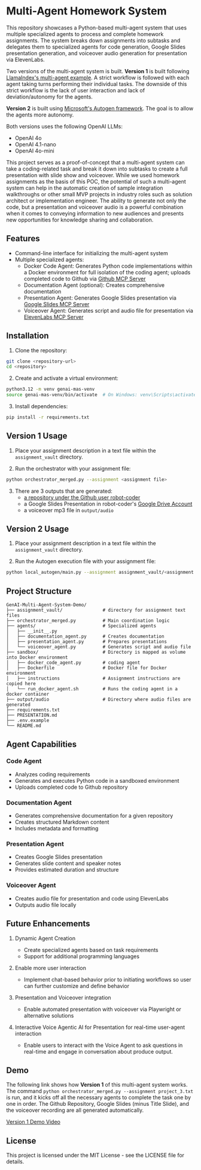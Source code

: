 # Multi-Agent Homework System

This repository showcases a Python-based multi-agent system that uses multiple specialized agents to process and complete homework assignments. The system breaks down assignments into subtasks and delegates them to specialized agents for code generation, Google Slides presentation generation, and voiceover audio generation for presentation via ElevenLabs.

Two versions of the multi-agent system is built. **Version 1** is built following [LlamaIndex's multi-agent example](https://docs.llamaindex.ai/en/stable/understanding/agent/multi_agent/). A strict workflow is followed with each agent taking turns performing their individual tasks. The downside of this strict workflow is the lack of user interaction and lack of deviation/autonomy for the agents.

**Version 2** is built using [Microsoft's Autogen framework](https://github.com/microsoft/autogen). The goal is to allow the agents more autonomy. 

Both versions uses the following OpenAI LLMs:
- OpenAI 4o
- OpenAI 4.1-nano
- OpenAI 4o-mini

This project serves as a proof-of-concept that a multi-agent system can take a coding-related task and break it down into subtasks to create a full presentation with slide show and voiceover. While we used homework assignments as the basis of this POC, the potential of such a multi-agent system can help in the automatic creation of sample integration walkthroughs or other small MVP projects in industry roles such as solution architect or implementation engineer. The ability to generate not only the code, but a presentation and voiceover audio is a powerful combination when it comes to conveying information to new audiences and presents new opportunities for knowledge sharing and collaboration. 

## Features

- Command-line interface for initializing the multi-agent system
- Multiple specialized agents:
  - Docker Code Agent: Generates Python code implementations within a Docker environment for full isolation of the coding agent; uploads completed code to Github via [Github MCP Server](https://github.com/github/github-mcp-server)
  - Documentation Agent (optional): Creates comprehensive documentation
  - Presentation Agent: Generates Google Slides presentation via [Google Slides MCP Server](https://github.com/matteoantoci/google-slides-mcp)
  - Voiceover Agent: Generates script and audio file for presentation via [ElevenLabs MCP Server](https://github.com/elevenlabs/elevenlabs-mcp)

## Installation

1. Clone the repository:
```bash
git clone <repository-url>
cd <repository>
```

2. Create and activate a virtual environment:
```bash
python3.12 -m venv genai-mas-venv
source genai-mas-venv/bin/activate  # On Windows: venv\Scripts\activate
```

3. Install dependencies:
```bash
pip install -r requirements.txt
```

## Version 1 Usage

1. Place your assignment description in a text file within the `assignment_vault` directory.

2. Run the orchestrator with your assignment file:
```bash
python orchestrator_merged.py --assignment <assignment file>
```

3. There are 3 outputs that are generated:
   - [a repository under the Github user robot-coder](https://github.com/robot-coder)
   - a Google Slides Presentation in robot-coder's [Google Drive Account](https://drive.google.com/drive/my-drive)
   - a voiceover mp3 file in `output/audio`

## Version 2 Usage

1. Place your assignment description in a text file within the `assignment_vault` directory.

2. Run the Autogen execution file with your assignment file:
```bash
python local_autogen/main.py --assignment assignment_vault/<assignment file>
```



## Project Structure

```
GenAI-Multi-Agent-System-Demo/
├── assignment_vault/               # directory for assignment text files
├── orchestrator_merged.py          # Main coordination logic
├── agents/                         # Specialized agents
│   ├── __init__.py
│   ├── documentation_agent.py      # Creates documentation
│   ├── presentation_agent.py       # Prepares presentations
│   └── voiceover_agent.py          # Generates script and audio file
├── sandbox/                        # Directory is mapped as volume into Docker environment
│   ├── docker_code_agent.py        # coding agent
│   ├── Dockerfile                  # Docker file for Docker environment
│   ├── instructions                # Assignment instructions are copied here
│   └── run_docker_agent.sh         # Runs the coding agent in a docker container
├── output/audio                    # Directory where audio files are generated
├── requirements.txt
├── PRESENTATION.md
├── .env.example
└── README.md
```

## Agent Capabilities

### Code Agent
- Analyzes coding requirements
- Generates and executes Python code in a sandboxed environment
- Uploads completed code to Github repository

### Documentation Agent
- Generates comprehensive documentation for a given repository
- Creates structured Markdown content
- Includes metadata and formatting

### Presentation Agent
- Creates Google Slides presentation
- Generates slide content and speaker notes
- Provides estimated duration and structure

### Voiceover Agent
- Creates audio file for presentation and code using ElevenLabs 
- Outputs audio file locally 

## Future Enhancements

1. Dynamic Agent Creation
   - Create specialized agents based on task requirements
   - Support for additional programming languages

2. Enable more user interaction
   - Implement chat-based behavior prior to initiating workflows so user can further customize and define behavior

3. Presentation and Voiceover integration
   - Enable automated presentation with voiceover via Playwright or alternative solutions

4. Interactive Voice Agentic AI for Presentation for real-time user-agent interaction 
   - Enable users to interact with the Voice Agent to ask questions in real-time and engage in conversation about produce output.

## Demo 

The following link shows how **Version 1** of this multi-agent system works. The command `python orchestrator_merged.py --assignment project_3.txt` is run, and it kicks off all the necessary agents to complete the task one by one in order. The Github Repository, Google Slides (minus Title Slide), and the voiceover recording are all generated automatically.

[Version 1 Demo Video](https://youtu.be/U3R9durFHp4)

## License

This project is licensed under the MIT License - see the LICENSE file for details.
